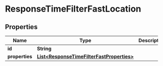 

# ResponseTimeFilterFastLocation

## Properties

Name | Type | Description | Notes
------------ | ------------- | ------------- | -------------
**id** | **String** |  | 
**properties** | [**List&lt;ResponseTimeFilterFastProperties&gt;**](ResponseTimeFilterFastProperties.md) |  | 




